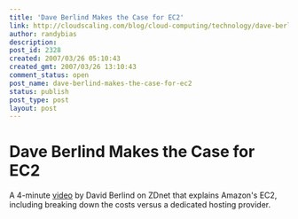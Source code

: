 ```yaml
---
title: 'Dave Berlind Makes the Case for EC2'
link: http://cloudscaling.com/blog/cloud-computing/technology/dave-berlind-makes-the-case-for-ec2/
author: randybias
description: 
post_id: 2328
created: 2007/03/26 05:10:43
created_gmt: 2007/03/26 13:10:43
comment_status: open
post_name: dave-berlind-makes-the-case-for-ec2
status: publish
post_type: post
layout: post
---
```


# Dave Berlind Makes the Case for EC2

A 4-minute [video](http://news.zdnet.com/2036-2_22-6167254.html) by David Berlind on ZDnet that explains Amazon's EC2, including breaking down the costs versus a dedicated hosting provider.